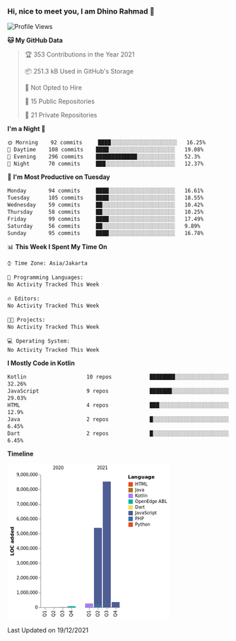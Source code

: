 ### Hi, nice to meet you, I am Dhino Rahmad 👋
<!--START_SECTION:waka-->
![Profile Views](http://img.shields.io/badge/Profile%20Views-0-blue)

**🐱 My GitHub Data** 

> 🏆 353 Contributions in the Year 2021
 > 
> 📦 251.3 kB Used in GitHub's Storage 
 > 
> 🚫 Not Opted to Hire
 > 
> 📜 15 Public Repositories 
 > 
> 🔑 21 Private Repositories  
 > 
**I'm a Night 🦉** 

```text
🌞 Morning    92 commits     ████░░░░░░░░░░░░░░░░░░░░░   16.25% 
🌆 Daytime    108 commits    ████░░░░░░░░░░░░░░░░░░░░░   19.08% 
🌃 Evening    296 commits    █████████████░░░░░░░░░░░░   52.3% 
🌙 Night      70 commits     ███░░░░░░░░░░░░░░░░░░░░░░   12.37%

```
📅 **I'm Most Productive on Tuesday** 

```text
Monday       94 commits     ████░░░░░░░░░░░░░░░░░░░░░   16.61% 
Tuesday      105 commits    ████░░░░░░░░░░░░░░░░░░░░░   18.55% 
Wednesday    59 commits     ██░░░░░░░░░░░░░░░░░░░░░░░   10.42% 
Thursday     58 commits     ██░░░░░░░░░░░░░░░░░░░░░░░   10.25% 
Friday       99 commits     ████░░░░░░░░░░░░░░░░░░░░░   17.49% 
Saturday     56 commits     ██░░░░░░░░░░░░░░░░░░░░░░░   9.89% 
Sunday       95 commits     ████░░░░░░░░░░░░░░░░░░░░░   16.78%

```


📊 **This Week I Spent My Time On** 

```text
⌚︎ Time Zone: Asia/Jakarta

💬 Programming Languages: 
No Activity Tracked This Week

🔥 Editors: 
No Activity Tracked This Week

🐱‍💻 Projects: 
No Activity Tracked This Week

💻 Operating System: 
No Activity Tracked This Week

```

**I Mostly Code in Kotlin** 

```text
Kotlin                   10 repos            ████████░░░░░░░░░░░░░░░░░   32.26% 
JavaScript               9 repos             ███████░░░░░░░░░░░░░░░░░░   29.03% 
HTML                     4 repos             ███░░░░░░░░░░░░░░░░░░░░░░   12.9% 
Java                     2 repos             █░░░░░░░░░░░░░░░░░░░░░░░░   6.45% 
Dart                     2 repos             █░░░░░░░░░░░░░░░░░░░░░░░░   6.45%

```


**Timeline**

![Chart not found](https://raw.githubusercontent.com/Dhino12/Dhino12/master/charts/bar_graph.png) 


 Last Updated on 19/12/2021
<!--END_SECTION:waka-->
 
